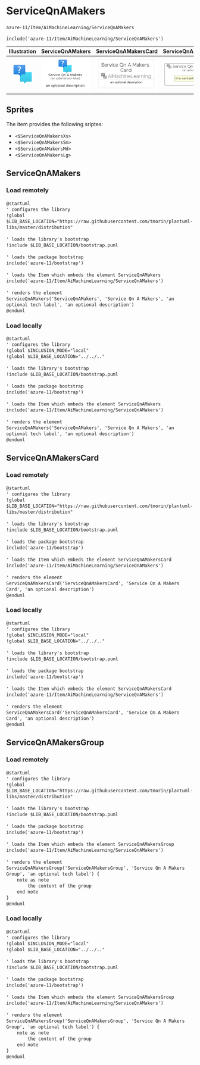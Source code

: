 # ServiceQnAMakers


```text
azure-11/Item/AiMachineLearning/ServiceQnAMakers
```

```text
include('azure-11/Item/AiMachineLearning/ServiceQnAMakers')
```



| Illustration | ServiceQnAMakers | ServiceQnAMakersCard | ServiceQnAMakersGroup |
| :---: | :---: | :---: | :---: |
| ![illustration for Illustration](../../../azure-11/Item/AiMachineLearning/ServiceQnAMakers.png) | ![illustration for ServiceQnAMakers](../../../azure-11/Item/AiMachineLearning/ServiceQnAMakers.Local.png) | ![illustration for ServiceQnAMakersCard](../../../azure-11/Item/AiMachineLearning/ServiceQnAMakersCard.Local.png) | ![illustration for ServiceQnAMakersGroup](../../../azure-11/Item/AiMachineLearning/ServiceQnAMakersGroup.Local.png) |



## Sprites
The item provides the following sriptes:

- `<$ServiceQnAMakersXs>`
- `<$ServiceQnAMakersSm>`
- `<$ServiceQnAMakersMd>`
- `<$ServiceQnAMakersLg>`





## ServiceQnAMakers

### Load remotely
```plantuml
@startuml
' configures the library
!global $LIB_BASE_LOCATION="https://raw.githubusercontent.com/tmorin/plantuml-libs/master/distribution"

' loads the library's bootstrap
!include $LIB_BASE_LOCATION/bootstrap.puml

' loads the package bootstrap
include('azure-11/bootstrap')

' loads the Item which embeds the element ServiceQnAMakers
include('azure-11/Item/AiMachineLearning/ServiceQnAMakers')

' renders the element
ServiceQnAMakers('ServiceQnAMakers', 'Service Qn A Makers', 'an optional tech label', 'an optional description')
@enduml
```

### Load locally
```plantuml
@startuml
' configures the library
!global $INCLUSION_MODE="local"
!global $LIB_BASE_LOCATION="../../.."

' loads the library's bootstrap
!include $LIB_BASE_LOCATION/bootstrap.puml

' loads the package bootstrap
include('azure-11/bootstrap')

' loads the Item which embeds the element ServiceQnAMakers
include('azure-11/Item/AiMachineLearning/ServiceQnAMakers')

' renders the element
ServiceQnAMakers('ServiceQnAMakers', 'Service Qn A Makers', 'an optional tech label', 'an optional description')
@enduml
```

## ServiceQnAMakersCard

### Load remotely
```plantuml
@startuml
' configures the library
!global $LIB_BASE_LOCATION="https://raw.githubusercontent.com/tmorin/plantuml-libs/master/distribution"

' loads the library's bootstrap
!include $LIB_BASE_LOCATION/bootstrap.puml

' loads the package bootstrap
include('azure-11/bootstrap')

' loads the Item which embeds the element ServiceQnAMakersCard
include('azure-11/Item/AiMachineLearning/ServiceQnAMakers')

' renders the element
ServiceQnAMakersCard('ServiceQnAMakersCard', 'Service Qn A Makers Card', 'an optional description')
@enduml
```

### Load locally
```plantuml
@startuml
' configures the library
!global $INCLUSION_MODE="local"
!global $LIB_BASE_LOCATION="../../.."

' loads the library's bootstrap
!include $LIB_BASE_LOCATION/bootstrap.puml

' loads the package bootstrap
include('azure-11/bootstrap')

' loads the Item which embeds the element ServiceQnAMakersCard
include('azure-11/Item/AiMachineLearning/ServiceQnAMakers')

' renders the element
ServiceQnAMakersCard('ServiceQnAMakersCard', 'Service Qn A Makers Card', 'an optional description')
@enduml
```

## ServiceQnAMakersGroup

### Load remotely
```plantuml
@startuml
' configures the library
!global $LIB_BASE_LOCATION="https://raw.githubusercontent.com/tmorin/plantuml-libs/master/distribution"

' loads the library's bootstrap
!include $LIB_BASE_LOCATION/bootstrap.puml

' loads the package bootstrap
include('azure-11/bootstrap')

' loads the Item which embeds the element ServiceQnAMakersGroup
include('azure-11/Item/AiMachineLearning/ServiceQnAMakers')

' renders the element
ServiceQnAMakersGroup('ServiceQnAMakersGroup', 'Service Qn A Makers Group', 'an optional tech label') {
    note as note
        the content of the group
    end note
}
@enduml
```

### Load locally
```plantuml
@startuml
' configures the library
!global $INCLUSION_MODE="local"
!global $LIB_BASE_LOCATION="../../.."

' loads the library's bootstrap
!include $LIB_BASE_LOCATION/bootstrap.puml

' loads the package bootstrap
include('azure-11/bootstrap')

' loads the Item which embeds the element ServiceQnAMakersGroup
include('azure-11/Item/AiMachineLearning/ServiceQnAMakers')

' renders the element
ServiceQnAMakersGroup('ServiceQnAMakersGroup', 'Service Qn A Makers Group', 'an optional tech label') {
    note as note
        the content of the group
    end note
}
@enduml
```

